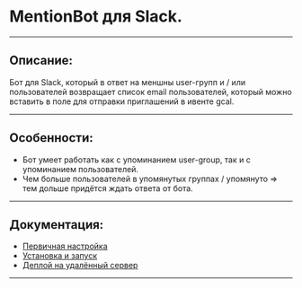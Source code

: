 # MentionBot для Slack.

---

## Описание:
Бот для Slack, который в ответ на меншны user-групп и / или пользователей возвращает список email пользователей, который можно вставить в поле для отправки приглашений в ивенте gcal.

---

## Особенности:
* Бот умеет работать как с упоминанием user-group, так и с упоминанием пользователей.
* Чем больше пользователей в упомянутых группах / упомянуто => тем дольше придётся ждать ответа от бота.

---

## Документация:
* [Первичная настройка](docs/configuration.md)
* [Установка и запуск](docs/setup.md)
* [Деплой на удалённый сервер](docs/deploy.md)

---
